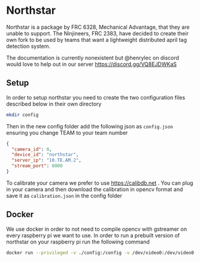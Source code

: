# Northstar

Northstar is a package by FRC 6328, Mechanical Advantage, that they are unable to support. The Ninjineers, FRC 2383, have decided to create their own fork to be used by teams that want a lightweight distributed april tag detection system.

The documentation is currently nonexistent but @henrylec on discord would love to help out in our server https://discord.gg/VQ8EJDWKaS

## Setup

In order to setup northstar you need to create the two configuration files described below in their own directory

```sh
mkdir config
```

Then in the new config folder add the following json as `config.json` ensuring you change TEAM to your team number

```json
{
  "camera_id": 0,
  "device_id": "northstar",
  "server_ip": "10.TE.AM.2",
  "stream_port": 8000
}
```

To calibrate your camera we prefer to use https://calibdb.net . You can plug in your camera and then download the calibration in opencv format and save it as `calibration.json` in the config folder

## Docker

We use docker in order to not need to compile opencv with gstreamer on every raspberry pi we want to use. In order to run a prebuilt version of northstar on your raspberry pi run the following command

```sh
docker run --privileged -v ./config:/config -v /dev/video0:/dev/video0 -p 8000:8000 ghcr.io/ninjineers-2383/northstar:1.0.0-rpi
```
